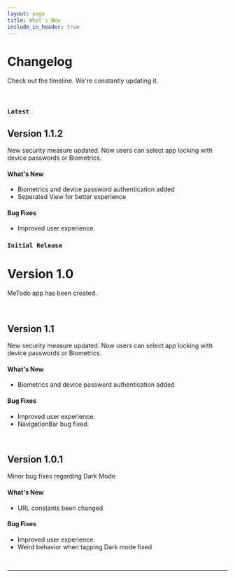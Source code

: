 ```yaml
---
layout: page
title: What's New
include_in_header: true
---
```


# Changelog
Check out the timeline. We're constantly updating it.

<br>

### `Latest`

## **Version 1.1.2**
New security measure updated. Now users can select app locking with device passwords or Biometrics.

#### What's New
- Biometrics and device password authentication added
- Seperated View for better experience

#### Bug Fixes
- Improved user experience.



### `Initial Release`
# **Version 1.0**
MeTodo app has been created.

<br>

## **Version 1.1**
New security measure updated. Now users can select app locking with device passwords or Biometrics.

#### What's New
- Biometrics and device password authentication added

#### Bug Fixes
- Improved user experience.
- NavigationBar bug fixed.

<br>

## Version 1.0.1
Minor bug fixes regarding Dark Mode

#### What's New
- URL constants been changed

#### Bug Fixes
- Improved user experience.
- Weird behavior when tapping Dark mode fixed

<br>

________
<br>
